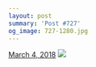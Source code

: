 ```yaml
---
layout: post
summary: 'Post #727'
og_image: 727-1280.jpg
---
```


<p>
  <time>
    <a href="/727">March 4, 2018</a>
  </time>
  <a href="/727">
    <img src="{{ site.assets_url }}/727-640.jpg" srcset="{{ site.assets_url }}/727-320.jpg 320w, {{ site.assets_url }}/727-640.jpg 640w, {{ site.assets_url }}/727-960.jpg 960w, {{ site.assets_url }}/727-1280.jpg 1280w" sizes="(min-width: 700px) 50vw, calc(100vw - 2rem)" />
  </a>
</p>
